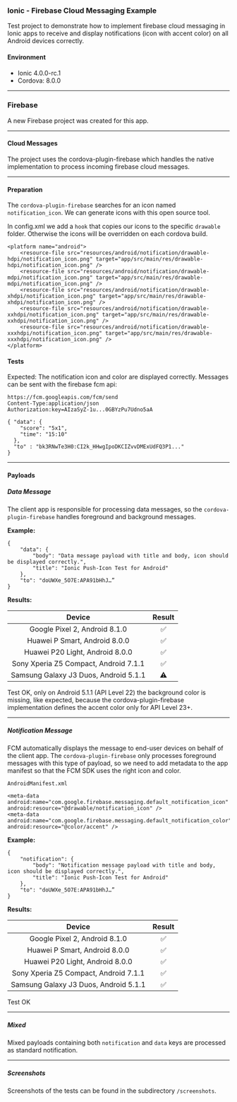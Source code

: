 ### Ionic - Firebase Cloud Messaging Example

Test project to demonstrate how to implement firebase cloud messaging in Ionic apps to receive and display notifications (icon with accent color) on all Android devices correctly.


#### Environment

* Ionic 4.0.0-rc.1
* Cordova: 8.0.0

---

### Firebase
A new Firebase project was created for this app.

---
#### Cloud Messages
The project uses the cordova-plugin-firebase which handles the native implementation to process incoming firebase cloud messages.

---
#### Preparation
The `cordova-plugin-firebase` searches for an icon named `notification_icon`. We can generate icons with this open source tool.


[Notification Icon Generator]: https://romannurik.github.io/AndroidAssetStudio


In config.xml we add a `hook` that copies our icons to the specific `drawable` folder. Otherwise the icons will be overridden on each cordova build.

```
<platform name="android">
    <resource-file src="resources/android/notification/drawable-hdpi/notification_icon.png" target="app/src/main/res/drawable-hdpi/notification_icon.png" />
    <resource-file src="resources/android/notification/drawable-mdpi/notification_icon.png" target="app/src/main/res/drawable-mdpi/notification_icon.png" />
    <resource-file src="resources/android/notification/drawable-xhdpi/notification_icon.png" target="app/src/main/res/drawable-xhdpi/notification_icon.png" />
    <resource-file src="resources/android/notification/drawable-xxhdpi/notification_icon.png" target="app/src/main/res/drawable-xxhdpi/notification_icon.png" />
    <resource-file src="resources/android/notification/drawable-xxxhdpi/notification_icon.png" target="app/src/main/res/drawable-xxxhdpi/notification_icon.png" />
</platform>
```

#### Tests
Expected: The notification icon and color are displayed correctly. Messages can be sent with the firebase fcm api:


```
https://fcm.googleapis.com/fcm/send
Content-Type:application/json
Authorization:key=AIzaSyZ-1u...0GBYzPu7Udno5aA

{ "data": {
    "score": "5x1",
    "time": "15:10"
  },
  "to" : "bk3RNwTe3H0:CI2k_HHwgIpoDKCIZvvDMExUdFQ3P1..."
}
```
---
#### Payloads


##### Data Message
The client app is responsible for processing data messages, so the `cordova-plugin-firebase` handles foreground and background messages.

**Example:**

```
{
    "data": {
        "body": "Data message payload with title and body, icon should be displayed correctly.",
        "title": "Ionic Push-Icon Test for Android"
    },
    "to": "doUWXe_5O7E:APA91bHhJ…”
}
```

**Results:**

| Device        | Result         
| :-------------: |:-------------:|
| Google Pixel 2, Android 8.1.0 | :white_check_mark: |
| Huawei P Smart, Android 8.0.0 | :white_check_mark: |
| Huawei P20 Light, Android 8.0.0 |:white_check_mark: |
| Sony Xperia Z5 Compact, Android 7.1.1| :white_check_mark: |
| Samsung Galaxy J3 Duos, Android 5.1.1 | :warning: |

Test OK, only on Android 5.1.1 (API Level 22) the background color is missing, like expected, because the cordova-plugin-firebase implementation defines the accent color only for API Level 23+.

---
##### Notification Message
FCM automatically displays the message to end-user devices on behalf of the client app. The `cordova-plugin-firebase` only processes foreground messages with this type of payload, so we need to add metadata to the app manifest so that the FCM SDK uses the right icon and color.

```
AndroidManifest.xml

<meta-data android:name="com.google.firebase.messaging.default_notification_icon" android:resource="@drawable/notification_icon" />
<meta-data android:name="com.google.firebase.messaging.default_notification_color" android:resource="@color/accent" />
```

**Example:**

```
{
    "notification": {
        "body": "Notification message payload with title and body, icon should be displayed correctly.",
        "title": "Ionic Push-Icon Test for Android"
    },
    "to": "doUWXe_5O7E:APA91bHhJ…”
}
```

**Results:**

| Device        | Result         
| :-------------: |:-------------:|
| Google Pixel 2, Android 8.1.0 | :white_check_mark: |
| Huawei P Smart, Android 8.0.0 | :white_check_mark: |
| Huawei P20 Light, Android 8.0.0 |:white_check_mark: |
| Sony Xperia Z5 Compact, Android 7.1.1| :white_check_mark: |
| Samsung Galaxy J3 Duos, Android 5.1.1 | :white_check_mark: |

Test OK

---

##### Mixed
Mixed payloads containing both `notification` and `data` keys are processed as standard notification.


---
##### Screenshots
Screenshots of the tests can be found in the subdirectory `/screenshots`.
